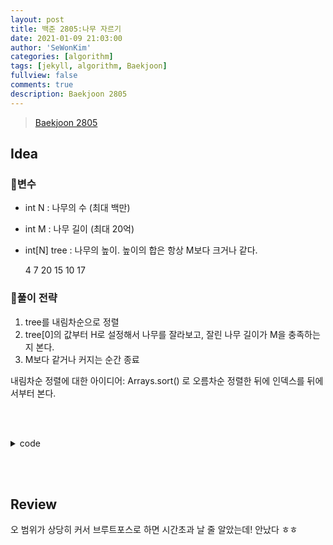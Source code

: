 ```yaml
---
layout: post
title: 백준 2805:나무 자르기
date: 2021-01-09 21:03:00
author: 'SeWonKim'
categories: [algorithm]
tags: [jekyll, algorithm, Baekjoon]
fullview: false
comments: true
description: Baekjoon 2805
---
```


> [Baekjoon 2805](https://www.acmicpc.net/problem/2805)

## Idea

### 🥚변수

- int N : 나무의 수 (최대 백만)
- int M : 나무 길이 (최대 20억)
- int[N] tree : 나무의 높이. 높이의 합은 항상 M보다 크거나 같다.
  

  4 7
20 15 10 17

### 🍳풀이 전략

1. tree를 내림차순으로 정렬
2. tree[0]의 값부터 H로 설정해서 나무를 잘라보고, 잘린 나무 길이가 M을 충족하는지 본다.
3. M보다 같거나 커지는 순간 종료

내림차순 정렬에 대한 아이디어: Arrays.sort() 로 오름차순 정렬한 뒤에 인덱스를 뒤에서부터 본다.
   

&nbsp;  
&nbsp;


<details>
<summary>code</summary>
<div markdown="1">

```java
import java.util.*;
import java.io.*;

public class BOJ2805_나무자르기 {
    public static void main(String[] args) throws Exception {
        BufferedReader br = new BufferedReader(new InputStreamReader(System.in));
        StringTokenizer st = new StringTokenizer(br.readLine(), " ");
        int N = Integer.parseInt(st.nextToken());
        int M = Integer.parseInt(st.nextToken());
        int[] tree = new int[N];
        st = new StringTokenizer(br.readLine(), " ");
        for (int i = 0; i < N; i++) {
            tree[i] = Integer.parseInt(st.nextToken());
        }

        Arrays.sort(tree);

        for (int H = tree[N-1]; H >= 0; H--) {
            int sum = 0;
            for (int i = N-1; i >= 0; i--) {
                if(H >= tree[i])    break;
                sum += tree[i] - H;
            }

            if(sum >= M) {
                System.out.println(H);
                return;
            }
        }

    }
}

```

</div>
</details>

&nbsp;  
&nbsp;

## Review

오 범위가 상당히 커서 브루트포스로 하면 시간초과 날 줄 알았는데! 안났다 ㅎㅎ


&nbsp;  
&nbsp;
